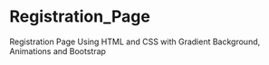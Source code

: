 # Registration_Page
Registration Page Using HTML and CSS with Gradient Background, Animations and Bootstrap
